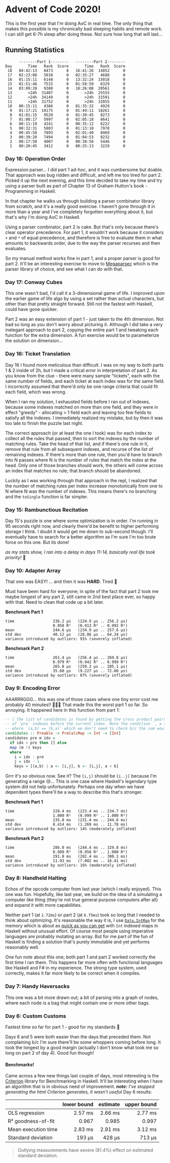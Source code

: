 # Advent of Code 2020!
This is the first year that I'm doing AoC in real time. The only thing that makes this possible is my chronically bad sleeping habits and remote work. I can still get 6-7h sleep after doing these. Not sure how long that will last...
## Running Statistics

```
      --------Part 1--------   --------Part 2--------
Day       Time   Rank  Score       Time   Rank  Score
 18   04:42:13   8473      0   16:41:26  14852      0
 17   02:23:08   5038      0   02:35:27   4688      0
 16   01:15:11   6148      0   13:32:24  15018      0
 15   01:51:46   7515      0   01:58:59   6329      0
 14   03:09:28   9380      0   18:26:08  20561      0
 13       >24h  31407      0       >24h  25555      0
 12       >24h  34149      0       >24h  31591      0
 11       >24h  31752      0       >24h  32055      0
 10   00:15:11   4386      0   01:35:32   4929      0
  9   01:17:21  10175      0   01:49:11  10261      0
  8   01:01:15   9520      0   01:30:45   8273      0
  7   01:08:17   5997      0   02:05:18   6641      0
  6   00:11:19   4241      0   00:35:12   6222      0
  5   00:32:31   5803      0   01:13:10   7978      0
  4   00:45:58   7893      0   02:01:49   8469      0
  3   00:39:20   7494      0   01:04:53   8232      0
  2   00:17:50   4007      0   00:38:56   5446      0
  1   00:20:45   3412      0   00:25:13   3229      0
```

### Day 18: Operation Order
Expression parser... I did part 1 ad-hoc, and it was cumbersome but doable. That approach was bug ridden and difficult, and left me too tired for part 2. Picked it up the next evening, and this time decided to take my time and try using a parser built as part of Chapter 13 of Graham Hutton's book - Programming in Haskell. 

In that chapter he walks us through building a parser combinator library from scratch, and it's a really good exercise. I haven't gone through it in more than a year and I've completely forgotten everything about it, but that's why I'm doing AoC in Haskell.

Using a parser combinator, part 2 is cake. But that's only because there's clear operator precedence. For part 1, it wouldn't work because it considers `+` and `*` of equal precedence, and therefore is free to evaluate them in what amounts to backwards order, due to the way the parser recurses and then evaluates.

So my manual method works fine in part 1, and a proper parser is good for part 2. It'll be an interesting exercise to move to [Megaparsec](https://hackage.haskell.org/package/megaparsec) which is the parser library of choice, and see what I can do with that.

### Day 17: Conway Cubes
This one wasn't bad, I'd call it a 3-dimensional game of life. I improved upon the earlier game of life algo by using a set rather than actual characters, but other than that pretty straight forward. Still not the fastest with Haskell, could have gone quicker. 

Part 2 was an easy extension of part 1 - just taken to the 4th dimension. Not bad so long as you don't worry about picturing it. Although I did take a very inelegant approach to part 2, copying the entire part 1 and tweaking each function for the extra dimension. A fun exercise would be to parameterize the solution on dimension...
### Day 16: Ticket Translation
Day 16 I found more meticulous than difficult. I was on my way to both parts 1 & 2 inside of 2h, but I made a critical error in interpretation of part 2. As you know from the clue - there were many sample "tickets", each with the same number of fields, and each ticket at each index was for the same field. I incorrectly assumed that there'd only be one range criteria that could fit each field, which was wrong.

When I ran my solution, I exhausted fields before I ran out of indexes, because some indexes matched on more than one field, and they were in effect "greedy" - allocating > 1 field each and leaving too few fields to satisfy all the indexes. I immediately realized my mistake, but by then it was too late to finish the puzzle last night.

The correct approach (or at least the one I took) was for each index to collect all the rules that passed, then to sort the indexes by the number of matching rules. Take the head of that list, and if there's one rule in it, remove that rule from all subsequent indexes, and recurse of the list of remaining indexes. If there's more than one rule, then you'd have to branch into N passes where N is the number of rules that match the index at the head. Only one of those branches should work, the others will come across an index that matches no rule; that branch should be abandoned.

Luckily as I was working through that approach in the repl, I realized that the number of matching rules per index increase monotonically from one to N where N was the number of indexes. This means there's no branching and the `toSingle` function is far simpler.
### Day 15: Rambunctious Recitation
Day 15's puzzle is one where some optimization is in order. I'm running in 95 seconds right now, and clearly there'd be benefit to higher performing storage I think. I doubt it would get me down to sub-second though. I'll eventually have to search for a better algorithm as I'm sure I'm too brute force on this one. But its done!

_as my stats show, I ran into a delay in days 11-14, basically real life took priority!_ 🙂
### Day 10: Adapter Array
That one was EASY! ... and then it was **HARD**. Tired 🥱

Must have been hard for everyone; in spite of the fact that part 2 took me maybe longest of any part 2, still came in 2nd best place ever, so happy with that. Need to clean that code up a bit later.

**Benchmark Part 1**
```
time                 236.2 μs   (224.9 μs .. 256.2 μs)
                     0.958 R²   (0.913 R² .. 0.992 R²)
mean                 244.6 μs   (234.9 μs .. 257.6 μs)
std dev              40.12 μs   (28.86 μs .. 64.34 μs)
variance introduced by outliers: 91% (severely inflated)
```

**Benchmark Part 2**
```
time                 261.4 μs   (256.4 μs .. 269.8 μs)
                     0.979 R²   (0.942 R² .. 0.999 R²)
mean                 265.8 μs   (259.3 μs .. 285.1 μs)
std dev              35.60 μs   (9.227 μs .. 72.80 μs)
variance introduced by outliers: 87% (severely inflated)
```

### Day 9: Encoding Error
AAARRRGGG... this was one of those cases where one tiny error cost me probably 40 minutes!! 🤦🏾‍♂️ 
That made this the worst part 1 so far. So annoying. It happened here in this function from part 1:
```haskell
-- | The list of candidates is found by getting the cross product pairs within the range
-- of `pre` indexes before the current index. Note the condition `, a < b` eliminates cases
-- where `(a,b) == (b,a)` which we don't need to check b/c the sum would be the same
candidates :: Preable -> PreCalcMap -> Int -> [Int]
candidates pre m idx =
  if idx < pre then [] else
  map (m !) keys
  where
    i = idx - pre
    j = idx - 1
    keys = [(a,b) | a <- [i,j], b <- [i,j], a < b]
```
Grrr it's so obvious now. See it?
The `[i,j]` should be `[i..j]` because I'm generating a range 😢... This is one case where Haskell's legendary type system did not help unfortunately. Perhaps one day when we have dependent types there'll be a way to describe this that's stronger.

**Benchmark Part 1**
```
time                 228.4 ms   (223.4 ms .. 234.7 ms)
                     1.000 R²   (0.999 R² .. 1.000 R²)
mean                 235.8 ms   (231.4 ms .. 244.6 ms)
std dev              8.414 ms   (1.269 ms .. 11.78 ms)
variance introduced by outliers: 14% (moderately inflated)
```

**Benchmark Part 2**
```
time                 286.0 ms   (244.4 ms .. 329.8 ms)
                     0.989 R²   (0.956 R² .. 1.000 R²)
mean                 291.8 ms   (282.4 ms .. 300.1 ms)
std dev              11.93 ms   (7.002 ms .. 16.41 ms)
variance introduced by outliers: 16% (moderately inflated)
```

### Day 8: Handheld Halting
Echos of the opcode computer from last year (which I really enjoyed). This one was fun. Hopefully, like last year, we build on the idea of a simulating a computer like thing (they're not true general purpose computers after all) and expand it with more capabilities.

Neither part 1 (at `1.72ms`) or part 2 (at `6.75ms`) took so long that I needed to think about optimizing. It's reasonable the way it is, I use [`Data.IntMap`](https://hackage.haskell.org/package/containers-0.6.4.1/docs/Data-IntMap.html) for the memory which is about as [quick as you can get](https://github.com/haskell-perf/dictionaries) with `Int` indexed maps in Haskell without unusual effort. Of course most people using imperative languages are probably mutating an array. But for me part of the fun of Haskell is finding a solution that's purely immutable and yet performs reasonably well.

One fun note about this one; both part 1 and part 2 worked correctly the first time I ran them. This happens far more often with functional languages like Haskell and F# in my experience. The strong type system, used correctly, makes it far more likely to be correct when it compiles. 

### Day 7: Handy Haversacks
This one was a bit more drawn out; a bit of parsing into a graph of nodes, where each node is a bag that might contain one or more other bags. 


### Day 6: Custom Customs
Fastest time so far for part 1 - good for my standards 🙂

Days 6 and 5 were both easier than the days that preceded them. Not complaining b/c I'm sure there'll be some whoppers coming before long. It took the longest by a good margin (actually I don't know what took me so long on part 2 of day 4). Good fun though!

#### Benchmarks!
Came across a few new things last couple of days, most interesting is the [Criterion](http://www.serpentine.com/criterion/) library for Benchmarking in Haskell. It'll be interesting when I have an algorithm that is in obvious need of improvement. 
_**note:** I've stopped generating the html Criterion generates, it wasn't useful_ 
Day 6 results:

||lower bound	|estimate	|upper bound|
|--|--:|--:|--:|
|OLS regression	|2.57 ms	|2.66 ms	|2.77 ms
|R² goodness-of-fit	|0.967	|0.985	|0.997
|Mean execution time	|2.83 ms	|2.91 ms	|3.12 ms
|Standard deviation	|193 μs	|428 μs|	713 μs
> Outlying measurements have severe (81.4%) effect on estimated standard deviation.

